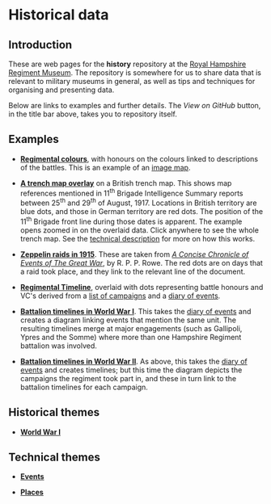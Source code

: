 # Historical data

## Introduction
These are web pages for the **history** repository at the [Royal Hampshire Regiment Museum](https://www.royalhampshireregiment.org/). The repository is somewhere for us to share data that is relevant to military museums in general, as well as tips and techniques for organising and presenting data.

Below are links to examples and further details. The *View on GitHub* button, in the title bar above, takes you to repository itself.

## Examples

- **[Regimental colours](https://tigersmuseum.github.io/history/colours/1stBn.svg)**, with honours on the colours linked to descriptions of the battles. This is an example of an [image map](docs/imagemap.md).

- **[A trench map overlay](https://tigersmuseum.github.io/history/examples/51b.svg)** on a British trench map. This shows map references mentioned in 11<sup>th</sup> Brigade Intelligence Summary reports between 25<sup>th</sup> and 29<sup>th</sup> of August, 1917. Locations in British territory are blue dots, and those in German territory are red dots. The position of the 11<sup>th</sup> Brigade front line during those dates is apparent. The example opens zoomed in on the overlaid data. Click anywhere to see the whole trench map. See the [technical description](docs/tm-overlay.md) for more on how this works.

- **[Zeppelin raids in 1915](examples/zeppelin.svg)**. These are taken from *[A Concise Chronicle of Events of The Great War](events/ww1/rowe.xhtml)*, by R. P. P. Rowe. The red dots are on days that a raid took place, and they link to the relevant line of the document.

- **[Regimental Timeline](examples/rhants.svg)**, overlaid with dots representing battle honours and VC's derived from a [list of campaigns](events/rhants/battles.xhtml) and a [diary of events](events/rhants/eventdiary.xhtml).

- **[Battalion timelines in World War I](examples/ww1.svg)**. This takes the [diary of events](events/rhants/eventdiary.xhtml) and creates a diagram linking events that mention the same unit. The resulting timelines merge at major engagements (such as Gallipoli, Ypres and the Somme) where more than one Hampshire Regiment battalion was involved.

- **[Battalion timelines in World War II](examples/ww2-top.svg)**. As above, this takes the [diary of events](events/rhants/eventdiary.xhtml) and creates timelines; but this time the diagram depicts the campaigns the regiment took part in, and these in turn link to the battalion timelines for each campaign.

## Historical themes

- **[World War I](docs/ww1.md)**

## Technical themes

- **[Events](docs/events.md)**

- **[Places](docs/places.md)**